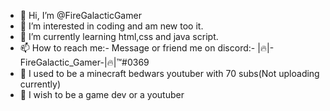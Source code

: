 - 👋 Hi, I’m @FireGalacticGamer
- 👀 I’m interested in coding and am new too it.
- 🌱 I’m currently learning html,css and java script.
- 📫 How to reach me:- Message or friend me on discord:- |🔥|-FireGalactic_Gamer-|🔥|™#0369
- 🔴 I used to be a minecraft bedwars youtuber with 70 subs(Not uploading currently)
- 🌟 I wish to be a game dev or a youtuber

<!---
FireGalacticGamer/FireGalacticGamer is a ✨ special ✨ repository because its `README.md` (this file) appears on your GitHub profile.
You can click the Preview link to take a look at your changes.
--->
